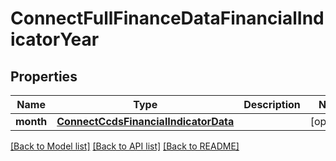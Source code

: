 # ConnectFullFinanceDataFinancialIndicatorYear

## Properties
Name | Type | Description | Notes
------------ | ------------- | ------------- | -------------
**month** | [**ConnectCcdsFinancialIndicatorData**](ConnectCcdsFinancialIndicatorData.md) |  | [optional] 

[[Back to Model list]](../README.md#documentation-for-models) [[Back to API list]](../README.md#documentation-for-api-endpoints) [[Back to README]](../README.md)


